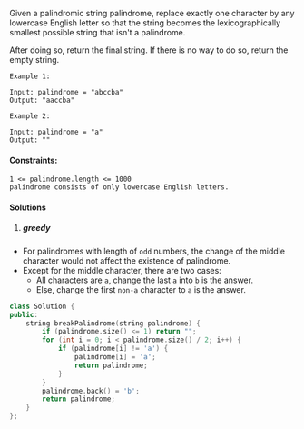 Given a palindromic string palindrome, replace exactly one character by any lowercase English letter so that the string becomes the lexicographically smallest possible string that isn't a palindrome.

After doing so, return the final string.  If there is no way to do so, return the empty string.

 

```
Example 1:

Input: palindrome = "abccba"
Output: "aaccba"

Example 2:

Input: palindrome = "a"
Output: ""
```

 

#### Constraints:

    1 <= palindrome.length <= 1000
    palindrome consists of only lowercase English letters.


#### Solutions

1. ##### greedy

- For palindromes with length of `odd` numbers, the change of the middle character would not affect the existence of palindrome.
- Except for the middle character, there are two cases:
    - All characters are `a`, change the last `a` into `b` is the answer.
    - Else, change the first `non-a` character to `a` is the answer.

```cpp
class Solution {
public:
    string breakPalindrome(string palindrome) {
        if (palindrome.size() <= 1) return "";
        for (int i = 0; i < palindrome.size() / 2; i++) {
            if (palindrome[i] != 'a') {
                palindrome[i] = 'a';
                return palindrome;
            }
        }
        palindrome.back() = 'b';
        return palindrome;
    }
};
```